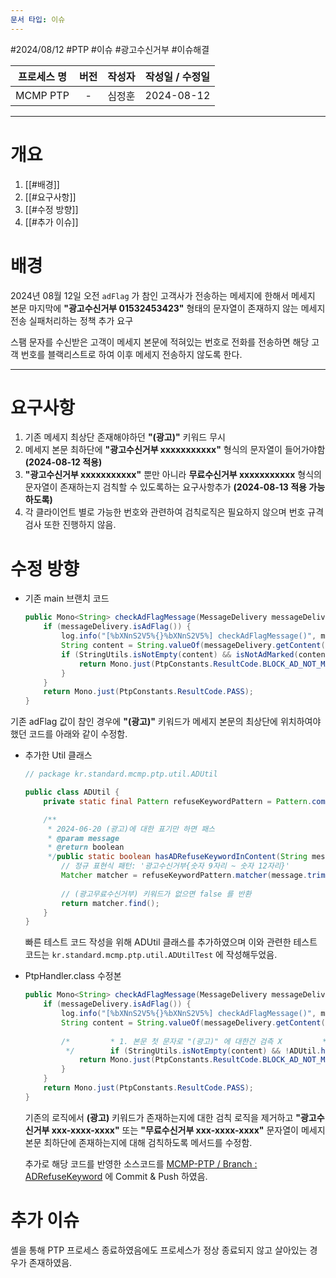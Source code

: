 ```yaml
---
문서 타입: 이슈
---
```

#2024/08/12 #PTP #이슈 #광고수신거부 #이슈해결

|  프로세스 명  | 버전  | 작성자 | 작성일 / 수정일  |
| :------: | :-: | :-: | :--------: |
| MCMP PTP |  -  | 심정훈 | 2024-08-12 |

---

# 개요 

1. [[#배경]]
2. [[#요구사항]]
3. [[#수정 방향]]
4. [[#추가 이슈]]

# 배경

2024년 08월 12일 오전 `adFlag` 가 참인 고객사가 전송하는 메세지에 한해서 메세지 본문 마지막에 **"광고수신거부 01532453423"** 형태의 문자열이 존재하지 않는  메세지 전송 실패처리하는 정책 추가 요구 

스팸 문자를 수신받은 고객이 메세지 본문에 적혀있는 번호로 전화를 전송하면 해당 고객 번호를 블랙리스트로 하여 이후 메세지 전송하지 않도록 한다.

---

# 요구사항

1. 기존 메세지 최상단 존재해야하던 **"(광고)"** 키워드 무시
2. 메세지 본문 최하단에 **"광고수신거부 xxxxxxxxxxx"** 형식의 문자열이 들어가야함 **(2024-08-12 적용)**
3. **"광고수신거부 xxxxxxxxxxx"** 뿐만 아니라 **무료수신거부 xxxxxxxxxxx** 형식의 문자열이 존재하는지 검칙할 수 있도록하는 요구사항추가  **(2024-08-13 적용 가능하도록)**
4. 각 클라이언트 별로 가능한 번호와 관련하여 검칙로직은 필요하지 않으며 번호 규격 검사 또한 진행하지 않음.

# 수정 방향

- 기존 main 브랜치 코드
	```java
	public Mono<String> checkAdFlagMessage(MessageDelivery messageDelivery) {  
		if (messageDelivery.isAdFlag()) {  
			log.info("[%bXNnS2V5%{}%bXNnS2V5%] checkAdFlagMessage()", messageDelivery.getUmsMsgId());  
			String content = String.valueOf(messageDelivery.getContent().get("message"));  
			if (StringUtils.isNotEmpty(content) && isNotAdMarked(content)) {  
				return Mono.just(PtpConstants.ResultCode.BLOCK_AD_NOT_MARKED);  
			}  
		}  
		return Mono.just(PtpConstants.ResultCode.PASS);  
	}
	```

기존 adFlag 값이 참인 경우에 **"(광고)"** 키워드가 메세지 본문의 최상단에 위치하여야 했던 코드를 아래와 같이 수정함.

- 추가한 Util 클래스
	```java
	// package kr.standard.mcmp.ptp.util.ADUtil
	
	public class ADUtil {  
	    private static final Pattern refuseKeywordPattern = Pattern.compile("(광고수신거부|무료수신거부)\\s?\\d{9,12}$");  
  
		/**  
		 * 2024-06-20 (광고)에 대한 표기만 하면 패스  
		 * @param message  
		 * @return boolean  
		 */public static boolean hasADRefuseKeywordInContent(String message) {  
		    // 정규 표현식 패턴: '광고수신거부{숫자 9자리 ~ 숫자 12자리}'  
		    Matcher matcher = refuseKeywordPattern.matcher(message.trim());  
		  
		    // (광고무료수신거부) 키워드가 없으면 false 를 반환  
		    return matcher.find();  
		}
	}
	```

	빠른 테스트 코드 작성을 위해 ADUtil 클래스를 추가하였으며 이와 관련한 테스트 코드는 `kr.standard.mcmp.ptp.util.ADUtilTest` 에 작성해두었음.

- PtpHandler.class 수정본
	```java
	public Mono<String> checkAdFlagMessage(MessageDelivery messageDelivery) {  
	    if (messageDelivery.isAdFlag()) {  
	        log.info("[%bXNnS2V5%{}%bXNnS2V5%] checkAdFlagMessage()", messageDelivery.getUmsMsgId());  
	        String content = String.valueOf(messageDelivery.getContent().get("message"));  
	  
	        /*         * 1. 본문 첫 문자로 "(광고)" 에 대한건 검측 X         * 2. 메세지 하단에 "(광고수신거부)" 키워드는 검측해야함.  
	         */        if (StringUtils.isNotEmpty(content) && !ADUtil.hasADRefuseKeywordInContent(content)) {  
	            return Mono.just(PtpConstants.ResultCode.BLOCK_AD_NOT_MARKED);  
	        }  
	    }  
	    return Mono.just(PtpConstants.ResultCode.PASS);  
	}
	```

	기존의 로직에서 **(광고)** 키워드가 존재하는지에 대한 검칙 로직을 제거하고 **"광고수신거부 xxx-xxxx-xxxx"** 또는 **"무료수신거부 xxx-xxxx-xxxx"** 문자열이 메세지 본문 최하단에 존재하는지에 대해 검칙하도록 메서드를 수정함.

	추가로 해당 코드를 반영한 소스코드를 [MCMP-PTP / Branch : ADRefuseKeyword](https://github.com/stndrdntwrks/std-mcmp-ptp/tree/ADRefuseKeyword) 에 Commit & Push 하였음.

# 추가 이슈

셸을 통해 PTP 프로세스 종료하였음에도 프로세스가 정상 종료되지 않고 살아있는 경우가 존재하였음.
